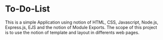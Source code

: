 # To-Do-List

This is a simple Application using notion of HTML, CSS, Javascript, Node.js, Express.js, EJS and the notion of Module Exports. 
The scope of this project is to use the notion of template and layout in differents web pages. 
